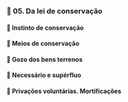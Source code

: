 ### 📑 05. Da lei de conservação
#### 📃 Instinto de conservação
#### 📃 Meios de conservação
#### 📃 Gozo dos bens terrenos
#### 📃 Necessário e supérfluo
#### 📃 Privações voluntárias. Mortificações
